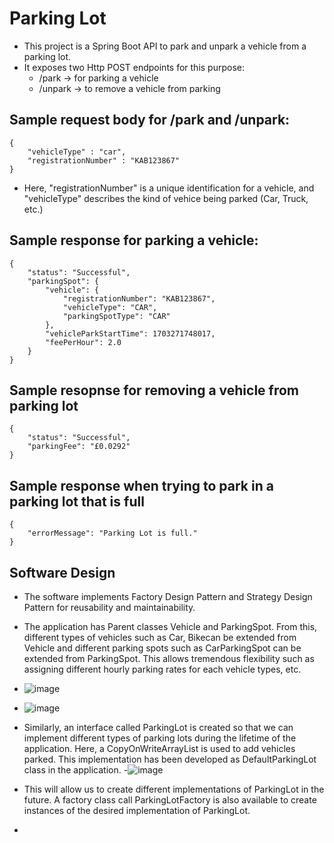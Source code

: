 # Parking Lot

- This project is a Spring Boot API to park and unpark a vehicle from a parking lot.
- It exposes two Http POST endpoints for this purpose:
  - /park -> for parking a vehicle
  - /unpark -> to remove a vehicle from parking


## Sample request body for /park and /unpark:
```
{
    "vehicleType" : "car",
    "registrationNumber" : "KAB123867"
}
```
- Here, "registrationNumber" is a unique identification for a vehicle, and "vehicleType" describes the kind of vehice being parked (Car, Truck, etc.)


## Sample response for parking a vehicle:
```
{
    "status": "Successful",
    "parkingSpot": {
        "vehicle": {
            "registrationNumber": "KAB123867",
            "vehicleType": "CAR",
            "parkingSpotType": "CAR"
        },
        "vehicleParkStartTime": 1703271748017,
        "feePerHour": 2.0
    }
}
```
## Sample resopnse for removing a vehicle from parking lot
```
{
    "status": "Successful",
    "parkingFee": "£0.0292"
}
```
## Sample response when trying to park in a parking lot that is full
```
{
    "errorMessage": "Parking Lot is full."
}
```

## Software Design
- The software implements Factory Design Pattern and Strategy Design Pattern for reusability and maintainability.
- The application has Parent classes Vehicle and ParkingSpot. From this, different types of vehicles such as Car, Bikecan be extended from Vehicle and different parking spots such as CarParkingSpot can be extended from ParkingSpot. This allows tremendous flexibility such as assigning different hourly parking rates for each vehicle types, etc.

- ![image](https://github.com/avinashkrishnan2020/parking-lot/assets/62984268/88bc9c10-4b22-4915-a099-00d379d72963)

- ![image](https://github.com/avinashkrishnan2020/parking-lot/assets/62984268/dd29f243-1d77-4a0d-a20c-c361cb01a52c)

- Similarly, an interface called ParkingLot is created so that we can implement different types of parking lots during the lifetime of the application. Here, a CopyOnWriteArrayList is used to add vehicles parked. This implementation has been developed as DefaultParkingLot class in the application.
-![image](https://github.com/avinashkrishnan2020/parking-lot/assets/62984268/b319e548-f9b6-4d37-a707-99f671c4d293)
- This will allow us to create different implementations of ParkingLot in the future. A factory class call ParkingLotFactory is also available to create instances of the desired implementation of ParkingLot.

- 




